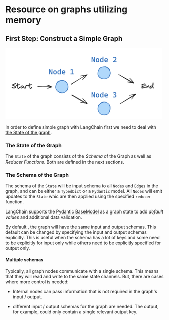 # Resource on graphs utilizing memory

## First Step: Construct a Simple Graph

<!-- ![Figure: Simple Graph with LangChain](../../../images/simple_graph.png) -->

<img src="../../../images/simple_graph.png" alt="Figure: Simple Graph with LangChain" width="500"/>

In order to define simple graph with LangChain first we need to deal with [the State of the graph](https://langchain-ai.github.io/langgraph/concepts/low_level/#state).

### The State of the Graph

The `State` of the graph consists of the _Schema_ of the Graph as well as _Reducer Functions_. Both are defined in the next sections.

### The Schema of the Graph

The schema of the `State` will be input schema to all `Nodes` and `Edges` in the graph, and can be either a `TypedDict` or a `Pydantic` model.  All `Nodes` will emit updates to the `State` whic are then applied using the specified `reducer` function.

LangChain supports the [Pydantic BaseModel](https://docs.pydantic.dev/latest/api/base_model/) as a graph state to add _default values_ and additional data validation. 

By default , the graph will have the same input and output schemas. This default can be changed by specifying the input and output schemas explicitly. This is useful when the schema has a lot of keys and some need to be explicitly for input only while others need to be explicitly specified for output only. 

#### Multiple schemas

Typically, all graph nodes communicate with a single schema. This means that they will read and write to the same state channels. But, there are cases where more  control is needed:

* Internal nodes can pass information that is not required in the graph's input / output.

* different input / output schemas for the graph are needed. The output, for example, could only contain a single relevant output key.



